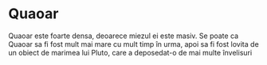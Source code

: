 # Quaoar

Quaoar este foarte densa, deoarece miezul ei este masiv. Se poate ca Quaoar sa
fi fost mult mai mare cu mult timp în urma, apoi sa fi fost lovita de un obiect
de marimea lui Pluto, care a deposedat-o de mai multe învelisuri
